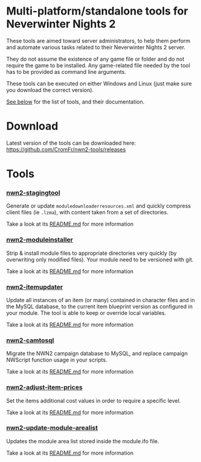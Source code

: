 # Multi-platform/standalone tools for Neverwinter Nights 2

These tools are aimed toward server administrators, to help them perform and
automate various tasks related to their Neverwinter Nights 2 server.

They do not assume the existence of any game file or folder and do not require
the game to be installed. Any game-related file needed by the tool has to be
provided as command line arguments.

These tools can be executed on either Windows and Linux (just make sure you
download the correct version).

[See below](#tools) for the list of tools, and their documentation.

# Download

Latest version of the tools can be downloaded here:
https://github.com/CromFr/nwn2-tools/releases

# Tools

### [nwn2-stagingtool](stagingtool/)

Generate or update `moduledownloaderresources.xml` and quickly compress client
files (ie `.lzma`), with content taken from a set of directories.

Take a look at its [README.md](stagingtool/README.md) for more information

### [nwn2-moduleinstaller](moduleinstaller/)

Strip & install module files to appropriate directories very quickly (by
overwriting only modified files). Your module need to be versioned with git.

Take a look at its [README.md](moduleinstaller/README.md) for more information

### [nwn2-itemupdater](itemupdater/)

Update all instances of an item (or many) contained in character files and in
the MySQL database, to the current item blueprint version as configured in
your module. The tool is able to keep or override local variables.

Take a look at its [README.md](itemupdater/README.md) for more information

### [nwn2-camtosql](camtosql/)

Migrate the NWN2 campaign database to MySQL, and replace campaign NWScript
function usage in your scripts.

Take a look at its [README.md](camtosql/README.md) for more information


### [nwn2-adjust-item-prices](adjust-item-prices/)

Set the items additional cost values in order to require a specific level.

Take a look at its [README.md](adjust-item-prices/README.md) for more information


### [nwn2-update-module-arealist](update-module-arealist/)

Updates the module area list stored inside the module.ifo file.

Take a look at its [README.md](adjust-item-prices/README.md) for more information